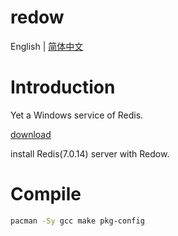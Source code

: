 # redow

English | [简体中文](Readme.zh_cn.md)

# Introduction

Yet a Windows service of Redis.

[download](https://github.com/chenshenchao/redow/releases)

install Redis(7.0.14) server with Redow.

# Compile

```bash
pacman -Sy gcc make pkg-config
```
